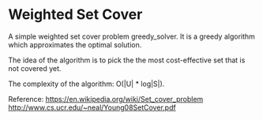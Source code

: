 Weighted Set Cover
================

A simple weighted set cover problem greedy_solver. It is a greedy algorithm which approximates the optimal solution.

The idea of the algorithm is to pick the the most cost-effective set that is not covered yet.

The complexity of the algorithm: O(|U| * log|S|).

Reference:
https://en.wikipedia.org/wiki/Set_cover_problem
http://www.cs.ucr.edu/~neal/Young08SetCover.pdf
